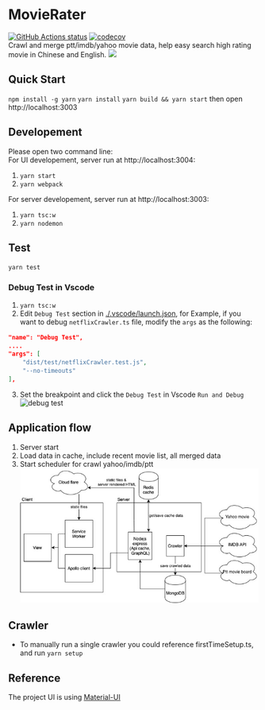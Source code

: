 # MovieRater

[![GitHub Actions status](https://github.com/Asing1001/movieRater.React/actions/workflows/build.yml/badge.svg)](https://github.com/Asing1001/movieRater.React/actions)
[![codecov](https://codecov.io/gh/Asing1001/movieRater.React/branch/master/graph/badge.svg)](https://codecov.io/gh/Asing1001/movieRater.React)  
Crawl and merge ptt/imdb/yahoo movie data, help easy search high rating movie in Chinese and English.
![](https://asing1001.github.io/portfolio/index/movierater.jpg)

## Quick Start

`npm install -g yarn`
`yarn install`
`yarn build && yarn start` then open http://localhost:3003

## Developement

Please open two command line:  
For UI developement, server run at http://localhost:3004:

1. `yarn start`
2. `yarn webpack`

For server developement, server run at http://localhost:3003:

1. `yarn tsc:w`
2. `yarn nodemon`

## Test
`yarn test`

### Debug Test in Vscode

1. `yarn tsc:w`
2. Edit `Debug Test` section in [./.vscode/launch.json](./.vscode/launch.json), 
   for Example, if you want to debug `netflixCrawler.ts` file, modify the `args` as the following:

```json
"name": "Debug Test",
....
"args": [
    "dist/test/netflixCrawler.test.js",
    "--no-timeouts"
],
```

3. Set the breakpoint and click the `Debug Test` in Vscode `Run and Debug`
![debug test](https://user-images.githubusercontent.com/6785698/119269492-81f69000-bc2a-11eb-9660-6fd62a8e7b35.png)

## Application flow

1. Server start
2. Load data in cache, include recent movie list, all merged data
3. Start scheduler for crawl yahoo/imdb/ptt
![system diagram](https://github.com/Asing1001/system-diagrams/blob/master/mvrater.jpg?raw=true)

## Crawler

- To manually run a single crawler you could reference firstTimeSetup.ts, and run `yarn setup`  

## Reference

The project UI is using [Material-UI](https://github.com/callemall/material-ui)
